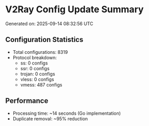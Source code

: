 # V2Ray Config Update Summary
Generated on: 2025-09-14 08:32:56 UTC

## Configuration Statistics
- Total configurations: 8319
- Protocol breakdown:
  - ss: 0 configs
  - ssr: 0 configs
  - trojan: 0 configs
  - vless: 0 configs
  - vmess: 487 configs

## Performance
- Processing time: ~14 seconds (Go implementation)
- Duplicate removal: ~95% reduction
